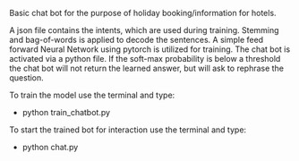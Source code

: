 Basic chat bot for the purpose of holiday booking/information for hotels. 

A json file contains the intents, which are used during training. Stemming and bag-of-words is applied to decode 
the sentences. A simple feed forward Neural Network using pytorch is utilized for training. 
The chat bot is activated via a python file. If the soft-max probability is below a threshold the chat bot will 
not return the learned answer, but will ask to rephrase the question.

To train the model use the terminal and type:
- python train_chatbot.py

To start the trained bot for interaction use the terminal and type:
- python chat.py

